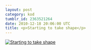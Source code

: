```yaml
---
layout: post
category: kod
tumblr_id: 2363521264
date: 2010-12-18 20:06:00 UTC
title: <p>Starting to take shape</p>
---
```


[![<p>Starting to take shape</p>](http://blog.hunch.se/photo/1280/2363521264/1/tumblr_ldn3umfhrS1qzdlla)](http://instagr.am/p/m49y/)